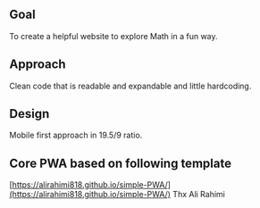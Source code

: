 ## Goal
To create a helpful website to explore Math in a fun way.

## Approach
Clean code that is readable and expandable and little hardcoding.

## Design
Mobile first approach in 19.5/9 ratio.

## Core PWA based on following template
[https://alirahimi818.github.io/simple-PWA/](https://alirahimi818.github.io/simple-PWA/)
Thx Ali Rahimi